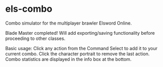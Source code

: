 # els-combo
Combo simulator for the multiplayer brawler Elsword Online.

Blade Master completed! Will add exporting/saving functionality before proceeding to other classes.

Basic usage:
Click any action from the Command Select to add it to your current combo.
Click the character portrait to remove the last action.
Combo statistics are displayed in the info box at the bottom.
